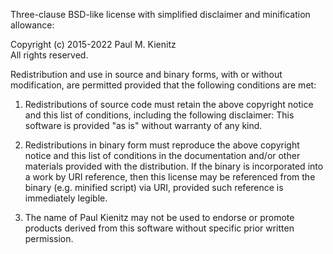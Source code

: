 Three-clause BSD-like license with simplified disclaimer and minification allowance:

Copyright (c) 2015-2022 Paul M. Kienitz  
All rights reserved.

Redistribution and use in source and binary forms, with or without modification, are permitted provided that the following conditions are met:

1. Redistributions of source code must retain the above copyright notice and this list of conditions, including the following disclaimer:  This software is provided "as is" without warranty of any kind.

2. Redistributions in binary form must reproduce the above copyright notice and this list of conditions in the documentation and/or other materials provided with the distribution.  If the binary is incorporated into a work by URI reference, then this license may be referenced from the binary (e.g. minified script) via URI, provided such reference is immediately legible.

3. The name of Paul Kienitz may not be used to endorse or promote products derived from this software without specific prior written permission.
